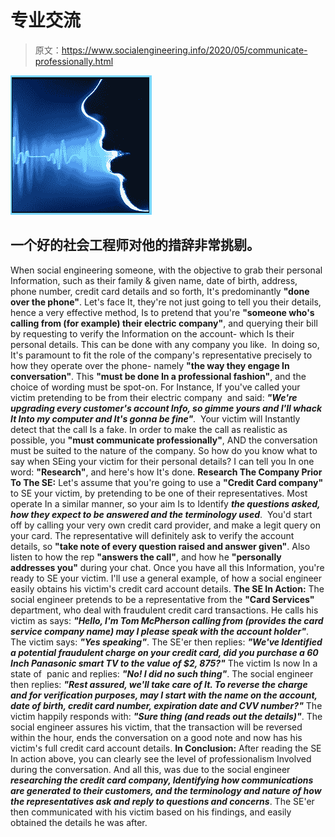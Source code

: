 # 专业交流

> 原文：<https://www.socialengineering.info/2020/05/communicate-professionally.html>

[![](img/7f57988d2cc727bd04e9e03c61789c0c.png)](https://1.bp.blogspot.com/-Ii-UfsBVUSE/Xq2WHZbchsI/AAAAAAAAJxQ/XlnIHkZvOk4sf-1a1nNddlKsBjcRfX63ACLcBGAsYHQ/s1600/Social%2BEngineering.%2Bwww.socialengineering.info.png)

## 一个好的社会工程师对他的措辞非常挑剔。

When social engineering someone, with the objective to grab their personal Information, such as their family & given name, date of birth, address, phone number, credit card details and so forth, It's predominantly **"done over the phone"**. Let's face It, they're not just going to tell you their details, hence a very effective method, Is to pretend that you're **"someone who's calling from (for example) their electric company"**, and querying their bill by requesting to verify the Information on the account- which Is their personal details. This can be done with any company you like. 
  In doing so, It's paramount to fit the role of the company's representative precisely to how they operate over the phone- namely **"the way they engage In conversation"**. This **"must be done In a professional fashion"**, and the choice of wording must be spot-on. For Instance, If you've called your victim pretending to be from their electric company  and said: ***"We're upgrading every customer's account Info, so gimme yours and I'll whack It Into my computer and It's gonna be fine"***.  Your victim will Instantly detect that the call Is a fake.
  In order to make the call as realistic as possible, you **"must communicate professionally"**, AND the conversation must be suited to the nature of the company. So how do you know what to say when SEing your victim for their personal details? I can tell you In one word: **"Research"**, and here's how It's done.
  **Research The Company Prior To The SE:**
  Let's assume that you're going to use a **"Credit Card company"** to SE your victim, by pretending to be one of their representatives. Most operate In a similar manner, so your aim Is to Identify ***the questions asked, how they expect to be answered and the terminology used***. 
  You'd start off by calling your very own credit card provider, and make a legit query on your card. The representative will definitely ask to verify the account details, so **"take note of every question raised and answer given"**. Also listen to how the rep **"answers the call"**, and how he **"personally addresses you"** during your chat. Once you have all this Information, you're ready to SE your victim. I'll use a general example, of how a social engineer easily obtains his victim's credit card account details.
  **The SE In Action:**
  The social engineer pretends to be a representative from the **"Card Services"** department, who deal with fraudulent credit card transactions. He calls his victim as says: ***"Hello, I'm Tom McPherson calling from (provides the card service company name) may I please speak with the account holder"***. The victim says: ***"Yes speaking"***. The SE'er then replies: ***"We've Identified a potential fraudulent charge on your credit card, did you purchase a 60 Inch Panasonic smart TV to the value of $2, 875?"*** The victim Is now In a state of  panic and replies: ***"No! I did no such thing"***.
  The social engineer then replies: ***"Rest assured, we'll take care of It. To reverse the charge and for verification purposes, may I start with the name on the account, date of birth, credit card number, expiration date and CVV number?"*** The victim happily responds with: ***"Sure thing (and reads out the details)"***. The social engineer assures his victim, that the transaction will be reversed within the hour, ends the conversation on a good note and now has his victim's full credit card account details.
  **In Conclusion:**
  After reading the SE In action above, you can clearly see the level of professionalism Involved during the conversation. And all this, was due to the social engineer ***researching the credit card company, Identifying how communications are generated to their customers, and the terminology and nature of how the representatives ask and reply to questions and concerns***. The SE'er then communicated with his victim based on his findings, and easily obtained the details he was after.